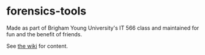 # forensics-tools
Made as part of Brigham Young University's IT 566 class and maintained for fun and the benefit of friends.

See [the wiki](https://github.com/jessemillar/forensics-tools/wiki) for content.
